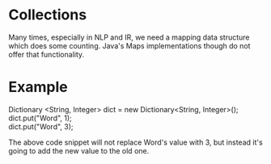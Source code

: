 Collections
===========
Many times, especially in NLP and IR, we need a mapping data structure which does some counting.
Java's Maps implementations though do not offer that functionality.

Example
===========

Dictionary \<String, Integer\> dict = new Dictionary\<String, Integer\>();</br>
dict.put("Word", 1);</br>
dict.put("Word", 3);

The above code snippet will not replace Word's value with 3, but instead it's going to add the new value to the old one.
